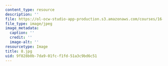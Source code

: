 ```yaml
---
content_type: resource
description: ''
file: https://ol-ocw-studio-app-production.s3.amazonaws.com/courses/16-885j-aircraft-systems-engineering-fall-2005/9f828b0b7da901fcf1fd51a3c9bd6c51_8.jpg
file_type: image/jpeg
image_metadata:
  caption: ''
  credit: ''
  image-alt: ''
resourcetype: Image
title: 8.jpg
uid: 9f828b0b-7da9-01fc-f1fd-51a3c9bd6c51
---
```

